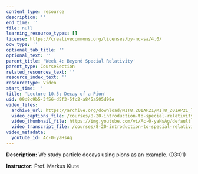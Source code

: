 ```yaml
---
content_type: resource
description: ''
end_time: ''
file: null
learning_resource_types: []
license: https://creativecommons.org/licenses/by-nc-sa/4.0/
ocw_type: ''
optional_tab_title: ''
optional_text: ''
parent_title: 'Week 4: Beyond Special Relativity'
parent_type: CourseSection
related_resources_text: ''
resource_index_text: ''
resourcetype: Video
start_time: ''
title: 'Lecture 10.5: Decay of a Pion'
uid: 09d8c9b5-3f56-d5f3-5fc2-a845a505d98e
video_files:
  archive_url: https://archive.org/download/MIT8.20IAP21/MIT8_20IAP21_lec10-5_300k.mp4
  video_captions_file: /courses/8-20-introduction-to-special-relativity-january-iap-2021/1be5c1a2cdf858fea258f505ce3eb346_Ac-0-yaHsAg.vtt
  video_thumbnail_file: https://img.youtube.com/vi/Ac-0-yaHsAg/default.jpg
  video_transcript_file: /courses/8-20-introduction-to-special-relativity-january-iap-2021/3774cff51d609e479b95ab632b69fb5f_Ac-0-yaHsAg.pdf
video_metadata:
  youtube_id: Ac-0-yaHsAg
---
```


**Description:** We study particle decays using pions as an example. (03:01)

**Instructor:** Prof. Markus Klute

